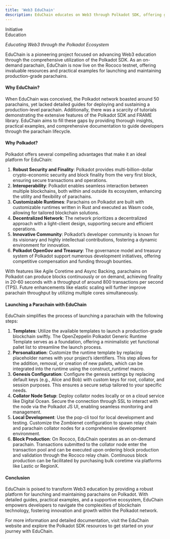 ```yaml
---
title: 'Web3 EduChain'
description: EduChain educates on Web3 through Polkadot SDK, offering guides and examples for launching and maintaining parachains.
---
```

Initiative  
 Education  


*Educating Web3 through the Polkadot Ecosystem*

EduChain is a pioneering project focused on advancing Web3 education through the comprehensive utilization of the Polkadot SDK. As an on-demand parachain, EduChain is now live on the Rococo testnet, offering invaluable resources and practical examples for launching and maintaining production-grade parachains.

#### Why EduChain?

When EduChain was conceived, the Polkadot network boasted around 50 parachains, yet lacked detailed guides for deploying and sustaining a production-level parachain. Additionally, there was a scarcity of tutorials demonstrating the extensive features of the Polkadot SDK and FRAME library. EduChain aims to fill these gaps by providing thorough insights, practical examples, and comprehensive documentation to guide developers through the parachain lifecycle.

#### Why Polkadot?

Polkadot offers several compelling advantages that make it an ideal platform for EduChain:

1. **Robust Security and Finality**: Polkadot provides multi-billion-dollar crypto-economic security and block finality from the very first block, ensuring secure transactions and operations.
2. **Interoperability**: Polkadot enables seamless interaction between multiple blockchains, both within and outside its ecosystem, enhancing the utility and flexibility of parachains.
3. **Customizable Runtimes**: Parachains on Polkadot are built with customizable runtimes written in Rust and executed as Wasm code, allowing for tailored blockchain solutions.
4. **Decentralized Network**: The network prioritizes a decentralized approach with a light-client design, supporting secure and efficient operations.
5. **Innovative Community**: Polkadot’s developer community is known for its visionary and highly intellectual contributions, fostering a dynamic environment for innovation.
6. **Polkadot OpenGov and Treasury**: The governance model and treasury system of Polkadot support numerous development initiatives, offering competitive compensation and funding through bounties.

With features like Agile Coretime and Async Backing, parachains on Polkadot can produce blocks continuously or on demand, achieving finality in 20-60 seconds with a throughput of around 800 transactions per second (TPS). Future enhancements like elastic scaling will further improve parachain throughput by utilizing multiple cores simultaneously.

#### Launching a Parachain with EduChain

EduChain simplifies the process of launching a parachain with the following steps:

1. **Templates**: Utilize the available templates to launch a production-grade blockchain swiftly. The OpenZeppelin Polkadot Generic Runtime Template serves as a foundation, offering a minimalistic yet functional pallet list to streamline the launch process.
2. **Personalization**: Customize the runtime template by replacing placeholder names with your project’s identifiers. This step allows for the addition, removal, or creation of new pallets, which can be integrated into the runtime using the construct\_runtime! macro.
3. **Genesis Configuration**: Configure the genesis settings by replacing default keys (e.g., Alice and Bob) with custom keys for root, collator, and session purposes. This ensures a secure setup tailored to your specific needs.
4. **Collator Node Setup**: Deploy collator nodes locally or on a cloud service like Digital Ocean. Secure the connection through SSL to interact with the node via the Polkadot JS UI, enabling seamless monitoring and management.
5. **Local Development**: Use the pop-cli tool for local development and testing. Customize the Zombienet configuration to spawn relay chain and parachain collator nodes for a comprehensive development environment.
6. **Block Production**: On Rococo, EduChain operates as an on-demand parachain. Transactions submitted to the collator node enter the transaction pool and can be executed upon ordering block production and validation through the Rococo relay chain. Continuous block production can be facilitated by purchasing bulk coretime via platforms like Lastic or RegionX.

#### Conclusion

EduChain is poised to transform Web3 education by providing a robust platform for launching and maintaining parachains on Polkadot. With detailed guides, practical examples, and a supportive ecosystem, EduChain empowers developers to navigate the complexities of blockchain technology, fostering innovation and growth within the Polkadot network.

For more information and detailed documentation, visit the EduChain website and explore the Polkadot SDK resources to get started on your journey with EduChain.
